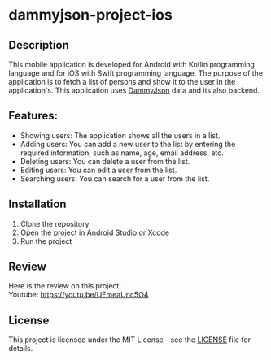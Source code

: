 # dammyjson-project-ios

## Description

This mobile application is developed for Android with Kotlin programming language and for iOS with Swift programming language. The purpose of the application is to fetch a list of persons and show it to the user in the application's. This application uses [DammyJson](https://dummyjson.com) data and its also backend.

## Features:

-   Showing users: The application shows all the users in a list.
-   Adding users: You can add a new user to the list by entering the required information, such as name, age, email address, etc.
-   Deleting users: You can delete a user from the list.
-   Editing users: You can edit a user from the list.
-   Searching users: You can search for a user from the list.

## Installation

1. Clone the repository
2. Open the project in Android Studio or Xcode
3. Run the project

## Review

Here is the review on this project: <br />Youtube: https://youtu.be/UEmeaUnc5O4

## License

This project is licensed under the MIT License - see the [LICENSE](LICENSE.md) file for details.
